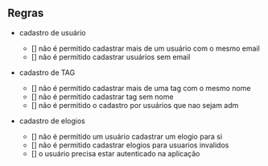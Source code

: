 ## Regras

- cadastro de usuário
    - [] não é permitido cadastrar mais de um usuário com o mesmo email
    - [] não é permitido cadastrar usuários sem email

- cadastro de TAG
    - [] não é permitido cadastrar mais de uma tag com o mesmo nome
    - [] não é permitido cadastrar tag sem nome
    - [] não é permitido o cadastro por usuários que nao sejam adm

- cadastro de elogios
    - [] não é permitido um usuário cadastrar um elogio para si
    - [] não é permitido cadastrar elogios para usuarios invalidos
    - [] o usuário precisa estar autenticado na aplicação
